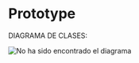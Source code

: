 # Prototype

DIAGRAMA DE CLASES:

![No ha sido encontrado el diagrama](https://upload.wikimedia.org/wikipedia/commons/thumb/1/14/Prototype_UML.svg/600px-Prototype_UML.svg.png)<br>
